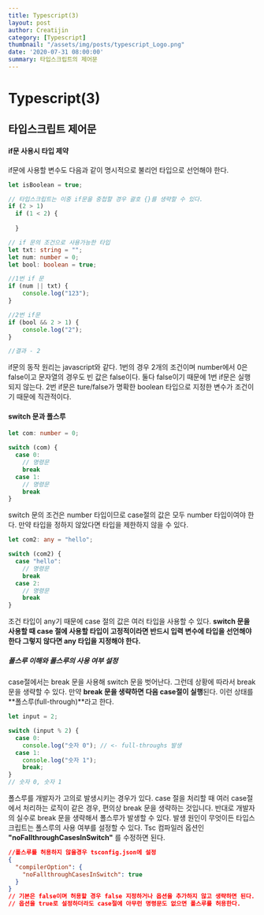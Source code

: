 ```yaml
---
title: Typescript(3)
layout: post
author: Creatijin
category: [Typescript]
thumbnail: "/assets/img/posts/typescript_Logo.png"
date: '2020-07-31 08:00:00'
summary: 타입스크립트의 제어문
---
```



# Typescript(3)

## 타입스크립트 제어문



#### if문 사용시 타입 제약

if문에 사용할 변수도 다음과 같이 명시적으로 불리언 타입으로 선언해야 한다.

~~~typescript
let isBoolean = true;

// 타입스크립트는 이중 if문을 중첩할 경우 괄호 {}를 생략할 수 있다.
if (2 > 1)
  if (1 < 2) {
    
  }

// if 문의 조건으로 사용가능한 타입
let txt: string = "";
let num: number = 0;
let bool: boolean = true;

//1번 if 문
if (num || txt) {
	console.log("123");
}

//2번 if문
if (bool && 2 > 1) {
    console.log("2");
}

//결과 - 2
~~~

if문의 동작 원리는 javascript와 같다. 1번의 경우 2개의 조건이며 number에서 0은 false이고 문자열의 경우도 빈 값은 false이다. 둘다 false이기 때문에 1번 if문은 실행 되지 않는다. 2번 if문은 ture/false가 명확한 boolean 타입으로 지정한 변수가 조건이기 때문에 직관적이다. 

#### switch 문과 폴스루

~~~typescript
let com: number = 0;

switch (com) {
  case 0:
    // 명령문
    break
  case 1:
    // 명령문
    break
}
~~~

switch 문의 조건은 number 타입이므로 case절의 값은 모두 number 타입이여야 한다. 만약 타입을 정하지 않았다면 타입을 제한하지 않을 수 있다.

~~~typescript
let com2: any = "hello";

switch (com2) {
  case "hello":
    // 명령문
    break
  case 2:
    // 명령문
    break
}
~~~

조건 타입이 any기 때문에 case 절의 값은 여러 타입을 사용할 수 있다. **switch 문을 사용할 때 case 절에 사용할 타입이 고정적이라면 반드시 입력 변수에 타입을 선언해야 한다 그렇지 않다면 any 타입을 지정해야 한다.**

##### 폴스루 이해와 폴스루의 사용 여부 설정

case절에서는 break 문을 사용해 switch 문을 벗어난다. 그런데 상황에 따라서 break 문을 생략할 수 있다. 만약 **break 문을 생략하면 다음 case절이 실행**된다. 이런 상태를 **폴스루(full-through)**라고 한다. 

~~~typescript
let input = 2;

switch (input % 2) {
  case 0:
  	console.log("숫자 0"); // <- full-throughs 발생
  case 1:
    console.log("숫자 1");
    break;
}
// 숫자 0, 숫자 1
~~~

폴스루를 개발자가 고의로 발생시키는 경우가 있다. case 절을 처리할 때 여러 case절에서 처리하는 로직이 같은 경우, 편의상 break 문을 생략하는 것입니다. 반대로 개발자의 실수로 break 문을 생략해서 폴스루가 발생할 수 있다. 발생 원인이 무엇이든 타입스크립트는 폴스루의 사용 여부를 설정할 수 있다. Tsc 컴파일러 옵션인 **"noFallthroughCasesInSwitch"** 를 수정하면 된다. 

~~~json
//폴스루를 허용하지 않을경우 tsconfig.json에 설정
{
  "compilerOption": {
    "noFallthroughCasesInSwitch": true
  }
}
// 기본은 false이며 허용할 경우 false 지정하거나 옵션을 추가하지 않고 생략하면 된다.
// 옵션을 true로 설정하더라도 case절에 아무런 명령문도 없으면 폴스루를 허용한다.
~~~

